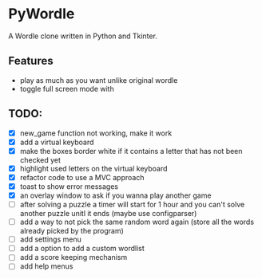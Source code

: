 # PyWordle
A Wordle clone written in Python and Tkinter.

## Features
- play as much as you want unlike original wordle
- toggle full screen mode with <F11>

## TODO:
- [X] new_game function not working, make it work
- [X] add a virtual keyboard
- [X] make the boxes border white if it contains a letter that has not been checked yet
- [X] highlight used letters on the virtual keyboard
- [X] refactor code to use a MVC approach
- [X] toast to show error messages
- [X] an overlay window to ask if you wanna play another game
- [ ] after solving a puzzle a timer will start for 1 hour and you can't solve another puzzle unitl it ends (maybe use configparser)
- [ ] add a way to not pick the same random word again (store all the words already picked by the program)
- [ ] add settings menu
- [ ] add a option to add a custom wordlist
- [ ] add a score keeping mechanism
- [ ] add help menus